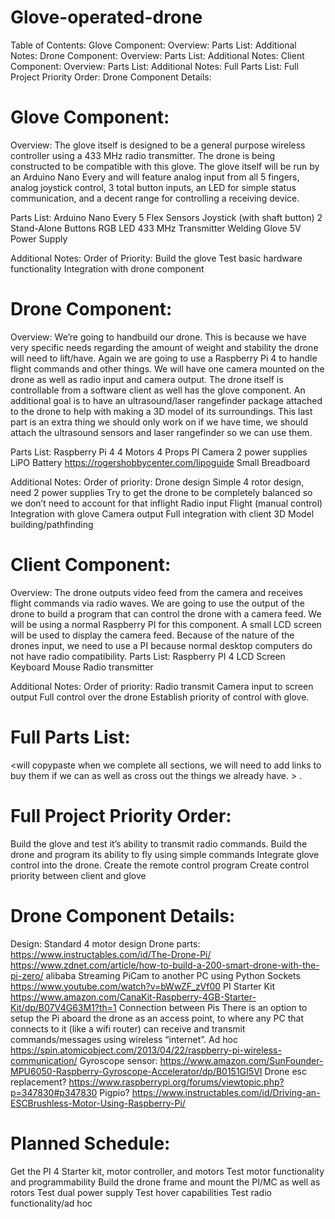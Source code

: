 # Glove-operated-drone

Table of Contents:
Glove Component:
  Overview:
  Parts List:
  Additional Notes:
Drone Component:
  Overview:
  Parts List:
  Additional Notes:
Client Component:
  Overview:
  Parts List:
  Additional Notes:
Full Parts List:
Full Project Priority Order:
Drone Component Details:

Glove Component:
=================
Overview: 
The glove itself is designed to be a general purpose wireless controller using a 433 MHz radio transmitter. The drone is being constructed to be compatible with this glove. The glove itself will be run by an Arduino Nano Every and will feature analog input from all 5 fingers, analog joystick control, 3 total button inputs, an LED for simple status communication, and a decent range for controlling a receiving device.

Parts List:
Arduino Nano Every
5 Flex Sensors
Joystick (with shaft button)
2 Stand-Alone Buttons
RGB LED
433 MHz Transmitter
Welding Glove
5V Power Supply

Additional Notes:
Order of Priority:
Build the glove
Test basic hardware functionality
Integration with drone component

Drone Component:
=================
Overview:
We’re going to handbuild our drone. This is because we have very specific needs regarding the amount of weight and stability the drone will need to lift/have. Again we are going to use a Raspberry Pi 4 to handle flight commands and other things. We will have one camera mounted on the drone as well as radio input and camera output. The drone itself is controllable from a software client as well has the glove component. An additional goal is to have an ultrasound/laser rangefinder package attached to the drone to help with making a 3D model of its surroundings. This last part is an extra thing we should only work on if we have time, we should attach the ultrasound sensors and laser rangefinder so we can use them. 

Parts List:
Raspberry Pi 4
4 Motors
4 Props
PI Camera
2 power supplies
LiPO Battery
  https://rogershobbycenter.com/lipoguide
Small Breadboard

Additional Notes:
Order of priority:
Drone design
Simple 4 rotor design, need 2 power supplies
Try to get the drone to be completely balanced so we don’t need to account for that inflight
Radio input
Flight (manual control)
Integration with glove
Camera output
Full integration with client
3D Model building/pathfinding

Client Component:
=================

Overview:
The drone outputs video feed from the camera and receives flight commands via radio waves. We are going to use the output of the drone to build a program that can control the drone with a camera feed. We will be using a normal Raspberry PI for this component. A small LCD screen will be used to display the camera feed. Because of the nature of the drones input, we need to use a PI because normal desktop computers do not have radio compatibility. 
Parts List:
Raspberry PI 4
LCD Screen
Keyboard
Mouse
Radio transmitter

Additional Notes:
Order of priority:
Radio transmit 
Camera input to screen output
Full control over the drone
Establish priority of control with glove. 

Full Parts List:
=================
<will copypaste when we complete all sections, we will need to add links to buy them if we can as well as cross out the things we already have. >
.

Full Project Priority Order:
=================
Build the glove and test it’s ability to transmit radio commands. 
Build the drone and program its ability to fly using simple commands
Integrate glove control into the drone.
Create the remote control program 
Create control priority between client and glove

Drone Component Details:
=================
Design: Standard 4 motor design 
Drone parts:
https://www.instructables.com/id/The-Drone-Pi/
https://www.zdnet.com/article/how-to-build-a-200-smart-drone-with-the-pi-zero/
alibaba
Streaming PiCam to another PC using Python Sockets
https://www.youtube.com/watch?v=bWwZF_zVf00
PI Starter Kit
https://www.amazon.com/CanaKit-Raspberry-4GB-Starter-Kit/dp/B07V4G63M1?th=1
Connection between Pis
There is an option to setup the Pi aboard the drone as an access point, to where any PC that connects to it (like a wifi router) can receive and transmit commands/messages using wireless “internet”. 
Ad hoc
https://spin.atomicobject.com/2013/04/22/raspberry-pi-wireless-communication/
Gyroscope sensor:
https://www.amazon.com/SunFounder-MPU6050-Raspberry-Gyroscope-Accelerator/dp/B0151GI5VI
Drone esc replacement?
https://www.raspberrypi.org/forums/viewtopic.php?p=347830#p347830
Pigpio?
https://www.instructables.com/id/Driving-an-ESCBrushless-Motor-Using-Raspberry-Pi/

Planned Schedule:
=================
Get the PI 4 Starter kit, motor controller, and motors
Test motor functionality and programmability
Build the drone frame and mount the PI/MC as well as rotors
Test dual power supply
Test hover capabilities
Test radio functionality/ad hoc
 
